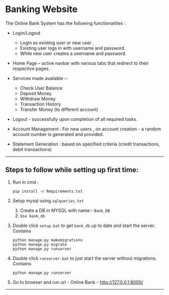 # Banking Website
The Online Bank System has the following functionalities :
- Login/Logout
     -  Login as existing user or new user .
     -  Existing user logs in with username and password.
     -  While new user creates a username and password.

- Home Page – active navbar with various tabs that redirect to their respective pages.

- Services made available  :-
  - Check User Balance
  - Deposit Money
  - Withdraw Money
  - Transaction History
  - Transfer Money (to different account)
  
- Logout -  successfully upon completion of all required tasks.

- Account Management : For new users , on account creation - a random account number is generated and provided.


- Statement Generation : based on specified criteria (credit transactions, debit transactions)


---------------------
##  Steps to follow while setting up first time:

1. Run in cmd : 
     ```
     pip install -r Requirements.txt
     ```
2. Setup mysql using ```sqlqueries.txt```
     1. Create a DB in MYSQL with name:- ```Bank_DB```
     2. ```Use bank_db```

3. Double click ```setup.bat``` to get ```bank_db``` up to date and start the server. Contains   
     ```
     python manage.py makemigrations
     python manage.py migrate
     python manage.py runserver
     ```
4. Double click ```runserver.bat``` to just start the server without migrations. Contains  
     ```
     python manage.py runserver
     ```

5. Go to browser and run url - Online Bank -  http://127.0.0.1:8000/

---------------------


